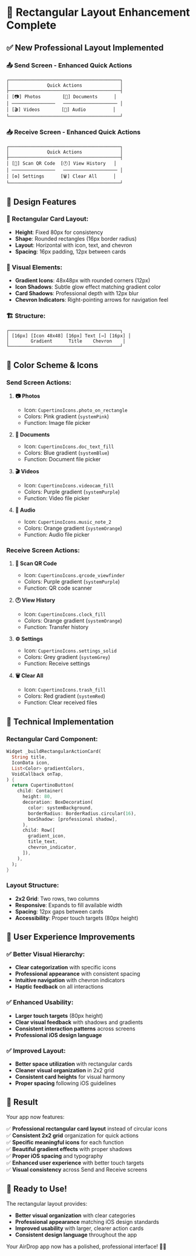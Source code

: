 # 🎨 **Rectangular Layout Enhancement Complete**

## ✅ **New Professional Layout Implemented**

### **📤 Send Screen - Enhanced Quick Actions**
```
┌─────────────────────────────────────────┐
│              Quick Actions              │
├─────────────────────────────────────────┤
│ [📷] Photos        [📄] Documents      │
│ ────────────────   ──────────────────── │
│ [🎬] Videos        [🎵] Audio          │
└─────────────────────────────────────────┘
```

### **📥 Receive Screen - Enhanced Quick Actions**
```
┌─────────────────────────────────────────┐
│              Quick Actions              │
├─────────────────────────────────────────┤
│ [📱] Scan QR Code  [🕐] View History   │
│ ────────────────   ──────────────────── │
│ [⚙️] Settings      [🗑️] Clear All      │
└─────────────────────────────────────────┘
```

## 🎯 **Design Features**

### **📱 Rectangular Card Layout:**
- **Height**: Fixed 80px for consistency
- **Shape**: Rounded rectangles (16px border radius)
- **Layout**: Horizontal with icon, text, and chevron
- **Spacing**: 16px padding, 12px between cards

### **🎨 Visual Elements:**
- **Gradient Icons**: 48x48px with rounded corners (12px)
- **Icon Shadows**: Subtle glow effect matching gradient color
- **Card Shadows**: Professional depth with 12px blur
- **Chevron Indicators**: Right-pointing arrows for navigation feel

### **🏗 Structure:**
```
┌─────────────────────────────────────────┐
│ [16px] [Icon 48x48] [16px] Text [→] [16px] │
│        Gradient      Title    Chevron    │
└─────────────────────────────────────────┘
```

## 🎨 **Color Scheme & Icons**

### **Send Screen Actions:**
1. **📷 Photos**
   - Icon: `CupertinoIcons.photo_on_rectangle`
   - Colors: Pink gradient (`systemPink`)
   - Function: Image file picker

2. **📄 Documents**
   - Icon: `CupertinoIcons.doc_text_fill`
   - Colors: Blue gradient (`systemBlue`)
   - Function: Document file picker

3. **🎬 Videos**
   - Icon: `CupertinoIcons.videocam_fill`
   - Colors: Purple gradient (`systemPurple`)
   - Function: Video file picker

4. **🎵 Audio**
   - Icon: `CupertinoIcons.music_note_2`
   - Colors: Orange gradient (`systemOrange`)
   - Function: Audio file picker

### **Receive Screen Actions:**
1. **📱 Scan QR Code**
   - Icon: `CupertinoIcons.qrcode_viewfinder`
   - Colors: Purple gradient (`systemPurple`)
   - Function: QR code scanner

2. **🕐 View History**
   - Icon: `CupertinoIcons.clock_fill`
   - Colors: Orange gradient (`systemOrange`)
   - Function: Transfer history

3. **⚙️ Settings**
   - Icon: `CupertinoIcons.settings_solid`
   - Colors: Grey gradient (`systemGrey`)
   - Function: Receive settings

4. **🗑️ Clear All**
   - Icon: `CupertinoIcons.trash_fill`
   - Colors: Red gradient (`systemRed`)
   - Function: Clear received files

## 🚀 **Technical Implementation**

### **Rectangular Card Component:**
```dart
Widget _buildRectangularActionCard(
  String title,
  IconData icon,
  List<Color> gradientColors,
  VoidCallback onTap,
) {
  return CupertinoButton(
    child: Container(
      height: 80,
      decoration: BoxDecoration(
        color: systemBackground,
        borderRadius: BorderRadius.circular(16),
        boxShadow: [professional shadow],
      ),
      child: Row([
        gradient_icon,
        title_text,
        chevron_indicator,
      ]),
    ),
  );
}
```

### **Layout Structure:**
- **2x2 Grid**: Two rows, two columns
- **Responsive**: Expands to fill available width
- **Spacing**: 12px gaps between cards
- **Accessibility**: Proper touch targets (80px height)

## 🎯 **User Experience Improvements**

### **✅ Better Visual Hierarchy:**
- **Clear categorization** with specific icons
- **Professional appearance** with consistent spacing
- **Intuitive navigation** with chevron indicators
- **Haptic feedback** on all interactions

### **✅ Enhanced Usability:**
- **Larger touch targets** (80px height)
- **Clear visual feedback** with shadows and gradients
- **Consistent interaction patterns** across screens
- **Professional iOS design language**

### **✅ Improved Layout:**
- **Better space utilization** with rectangular cards
- **Cleaner visual organization** in 2x2 grid
- **Consistent card heights** for visual harmony
- **Proper spacing** following iOS guidelines

## 📱 **Result**

Your app now features:

✅ **Professional rectangular card layout** instead of circular icons  
✅ **Consistent 2x2 grid** organization for quick actions  
✅ **Specific meaningful icons** for each function  
✅ **Beautiful gradient effects** with proper shadows  
✅ **Proper iOS spacing** and typography  
✅ **Enhanced user experience** with better touch targets  
✅ **Visual consistency** across Send and Receive screens  

## 🎉 **Ready to Use!**

The rectangular layout provides:
- **Better visual organization** with clear categories
- **Professional appearance** matching iOS design standards
- **Improved usability** with larger, clearer action cards
- **Consistent design language** throughout the app

Your AirDrop app now has a polished, professional interface! 🚀✨
